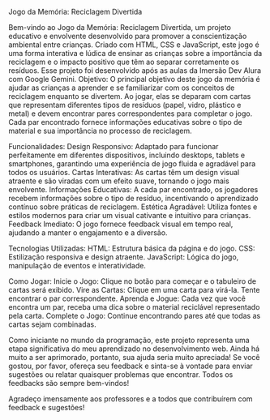 Jogo da Memória: Reciclagem Divertida

Bem-vindo ao Jogo da Memória: Reciclagem Divertida, um projeto educativo e envolvente desenvolvido para promover a conscientização ambiental entre crianças. Criado com HTML, CSS e JavaScript, este jogo é uma forma interativa e lúdica de ensinar as crianças sobre a importância da reciclagem e o impacto positivo que têm ao separar corretamente os resíduos.
Esse projeto foi desenvolvido após as aulas da Imersão Dev Alura com Google Gemini. 
Objetivo:
O principal objetivo deste jogo da memória é ajudar as crianças a aprender e se familiarizar com os conceitos de reciclagem enquanto se divertem. Ao jogar, elas se deparam com cartas que representam diferentes tipos de resíduos (papel, vidro, plástico e metal) e devem encontrar pares correspondentes para completar o jogo. Cada par encontrado fornece informações educativas sobre o tipo de material e sua importância no processo de reciclagem.

Funcionalidades:
Design Responsivo: Adaptado para funcionar perfeitamente em diferentes dispositivos, incluindo desktops, tablets e smartphones, garantindo uma experiência de jogo fluida e agradável para todos os usuários.
Cartas Interativas: As cartas têm um design visual atraente e são viradas com um efeito suave, tornando o jogo mais envolvente.
Informações Educativas: A cada par encontrado, os jogadores recebem informações sobre o tipo de resíduo, incentivando o aprendizado contínuo sobre práticas de reciclagem.
Estética Agradável: Utiliza fontes e estilos modernos para criar um visual cativante e intuitivo para crianças.
Feedback Imediato: O jogo fornece feedback visual em tempo real, ajudando a manter o engajamento e a diversão.

Tecnologias Utilizadas:
HTML: Estrutura básica da página e do jogo.
CSS: Estilização responsiva e design atraente.
JavaScript: Lógica do jogo, manipulação de eventos e interatividade.

Como Jogar:
Inicie o Jogo: Clique no botão para começar e o tabuleiro de cartas será exibido.
Vire as Cartas: Clique em uma carta para virá-la. Tente encontrar o par correspondente.
Aprenda e Jogue: Cada vez que você encontra um par, receba uma dica sobre o material reciclável representado pela carta.
Complete o Jogo: Continue encontrando pares até que todas as cartas sejam combinadas.

Como iniciante no mundo da programação, este projeto representa uma etapa significativa do meu aprendizado no desenvolvimento web. Ainda há muito a ser aprimorado, portanto, sua ajuda seria muito apreciada! Se você gostou, por favor, ofereça seu feedback e sinta-se à vontade para enviar sugestões ou relatar quaisquer problemas que encontrar. Todos os feedbacks são sempre bem-vindos!

Agradeço imensamente aos professores e a todos que contribuírem com feedback e sugestões!
